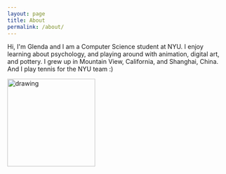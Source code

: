 ```yaml
---
layout: page
title: About
permalink: /about/
---
```


Hi, I'm Glenda and I am a Computer Science student at NYU. I enjoy learning about psychology, and playing around with animation, digital art, and pottery. I grew up in Mountain View, California, and Shanghai, China. And I play tennis for the NYU team :)

<img src="/gboeker-weekly/images/IMG_0723.PNG" alt="drawing" width="200"/>

<!-- ![image](/gboeker-weekly/images/IMG_0723.PNG) -->


